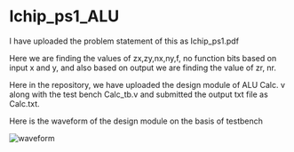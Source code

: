 # Ichip_ps1_ALU

I have uploaded the problem statement of this as Ichip_ps1.pdf

Here we are finding the values of zx,zy,nx,ny,f, no function bits based on input x and y, and also based on output we are finding the value of zr, nr.

Here in the repository, we have uploaded the design module of ALU Calc. v along with the test bench Calc_tb.v and submitted the output txt file as Calc.txt.

Here is the waveform of the design module on the basis of testbench

![waveform](https://github.com/9389lalit/Ichip_ps1_ALU/assets/99964550/c8b54b3a-35c2-444b-a628-729c87026ed1)

